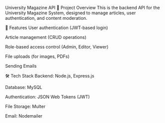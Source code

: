 University Magazine API
📌 Project Overview
This is the backend API for the University Magazine System, designed to manage articles, user authentication, and content moderation.

🚀 Features
User authentication (JWT-based login)

Article management (CRUD operations)

Role-based access control (Admin, Editor, Viewer)

File uploads (for images, PDFs)

Sending Emails


🛠 Tech Stack
Backend: Node.js, Express.js

Database: MySQL

Authentication: JSON Web Tokens (JWT)

File Storage: Multer

Email: Nodemailer

